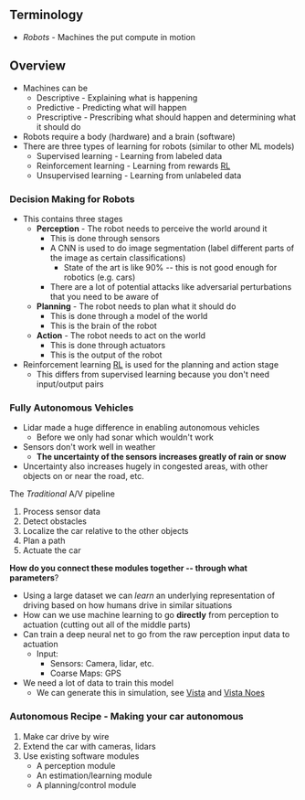 ## Terminology

- *Robots* - Machines the put compute in motion

## Overview

- Machines can be
  - Descriptive - Explaining what is happening
  - Predictive - Predicting what will happen
  - Prescriptive - Prescribing what should happen and determining what it should do
- Robots require a body (hardware) and a brain (software)
- There are three types of learning for robots (similar to other ML models)
  - Supervised learning - Learning from labeled data
  - Reinforcement learning - Learning from rewards [RL](./Reinforcement_Learning.md)
  - Unsupervised learning - Learning from unlabeled data

### Decision Making for Robots

- This contains three stages
    - **Perception** - The robot needs to perceive the world around it
      - This is done through sensors
      - A CNN is used to do image segmentation (label different parts of the image as certain classifications)
          - State of the art is like 90% -- this is not good enough for robotics (e.g. cars)
      - There are a lot of potential attacks like adversarial perturbations that you need to be aware of
    - **Planning** - The robot needs to plan what it should do
      - This is done through a model of the world
      - This is the brain of the robot
    - **Action** - The robot needs to act on the world
      - This is done through actuators
      - This is the output of the robot
- Reinforcement learning [RL](./Reinforcement_Learning.md) is used for the planning and action stage
  - This differs from supervised learning because you don't need input/output pairs

### Fully Autonomous Vehicles

- Lidar made a huge difference in enabling autonomous vehicles
  - Before we only had sonar which wouldn't work
- Sensors don't work well in weather
  - **The uncertainty of the sensors increases greatly of rain or snow**
- Uncertainty also increases hugely in congested areas, with other objects on or near the road, etc.

The *Traditional* A/V pipeline

1. Process sensor data
2. Detect obstacles
3. Localize the car relative to the other objects
4. Plan a path
5. Actuate the car

**How do you connect these modules together -- through what parameters**?
- Using a large dataset we can *learn* an underlying representation of driving based 
on how humans drive in similar situations
- How can we use machine learning to go **directly** from perception to actuation (cutting out all of the middle parts)
- Can train a deep neural net to go from the raw perception input data to actuation  
  - Input: 
    - Sensors: Camera, lidar, etc.
    - Coarse Maps: GPS
- We need a lot of data to train this model
  - We can generate this in simulation, see [Vista](https://vista.csail.mit.edu/) and [Vista Noes](./Reinforcement_Learning.md)

### Autonomous Recipe - Making your car autonomous

1. Make car drive by wire
2. Extend the car with cameras, lidars
3. Use existing software modules 
    - A perception module
    - An estimation/learning module
    - A planning/control module
